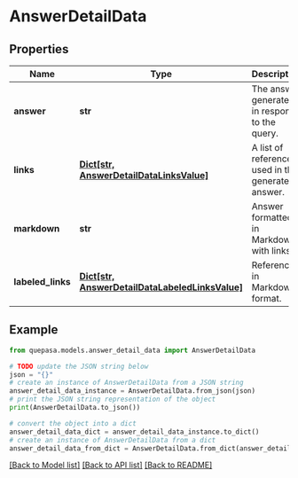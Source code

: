 # AnswerDetailData


## Properties

Name | Type | Description | Notes
------------ | ------------- | ------------- | -------------
**answer** | **str** | The answer generated in response to the query. | [optional] 
**links** | [**Dict[str, AnswerDetailDataLinksValue]**](AnswerDetailDataLinksValue.md) | A list of references used in the generated answer. | [optional] 
**markdown** | **str** | Answer formatted in Markdown, with links. | [optional] 
**labeled_links** | [**Dict[str, AnswerDetailDataLabeledLinksValue]**](AnswerDetailDataLabeledLinksValue.md) | References in Markdown format. | [optional] 

## Example

```python
from quepasa.models.answer_detail_data import AnswerDetailData

# TODO update the JSON string below
json = "{}"
# create an instance of AnswerDetailData from a JSON string
answer_detail_data_instance = AnswerDetailData.from_json(json)
# print the JSON string representation of the object
print(AnswerDetailData.to_json())

# convert the object into a dict
answer_detail_data_dict = answer_detail_data_instance.to_dict()
# create an instance of AnswerDetailData from a dict
answer_detail_data_from_dict = AnswerDetailData.from_dict(answer_detail_data_dict)
```
[[Back to Model list]](../README.md#documentation-for-models) [[Back to API list]](../README.md#documentation-for-api-endpoints) [[Back to README]](../README.md)


